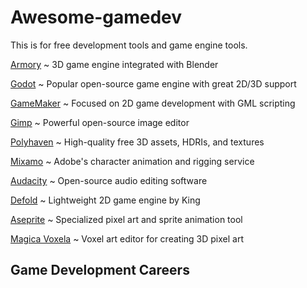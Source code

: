 # Awesome-gamedev
This is for free development tools and game engine tools.
 
[Armory](https://armory3d.org/) ~ 3D game engine integrated with Blender

[Godot](https://godotengine.org/) ~ Popular open-source game engine with great 2D/3D support

[GameMaker](https://gamemaker.io/en) ~ Focused on 2D game development with GML scripting

[Gimp](https://www.gimp.org/downloads/) ~ Powerful open-source image editor

[Polyhaven](https://polyhaven.com/) ~ High-quality free 3D assets, HDRIs, and textures

[Mixamo](https://www.mixamo.com/#/) ~ Adobe's character animation and rigging service

[Audacity](https://www.audacityteam.org/download/) ~ Open-source audio editing software

[Defold](https://defold.com/download/) ~ Lightweight 2D game engine by King

[Aseprite](https://sourceforge.net/projects/aseprite.mirror/) ~ Specialized pixel art and sprite animation tool

[Magica Voxela](https://ephtracy.github.io/) ~ Voxel art editor for creating 3D pixel art

## Game Development Careers